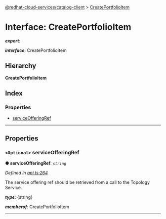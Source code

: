 [@redhat-cloud-services/catalog-client](../README.md) > [CreatePortfolioItem](../interfaces/createportfolioitem.md)

# Interface: CreatePortfolioItem

*__export__*: 

*__interface__*: CreatePortfolioItem

## Hierarchy

**CreatePortfolioItem**

## Index

### Properties

* [serviceOfferingRef](createportfolioitem.md#serviceofferingref)

---

## Properties

<a id="serviceofferingref"></a>

### `<Optional>` serviceOfferingRef

**● serviceOfferingRef**: *`string`*

*Defined in [api.ts:264](https://github.com/RedHatInsights/javascript-clients/blob/master/packages/catalog/api.ts#L264)*

The service offering ref should be retrieved from a call to the Topology Service.

*__type__*: {string}

*__memberof__*: CreatePortfolioItem

___


